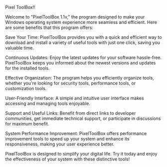 Pixel ToolBox!!

Welcome to "PixelToolBox 1.1v," the program designed to make your Windows operating system experience more seamless and efficient. Here are some benefits that this program offers:

Save Your Time:
PixelToolBox provides you with a quick and efficient way to download and install a variety of useful tools with just one click, saving you valuable time.

Continuous Updates:
Enjoy the latest updates for your software hassle-free. PixelToolBox keeps you informed about the newest versions and updates for the installed tools.

Effective Organization:
The program helps you efficiently organize tools, whether you're looking for security tools, performance tools, or customization tools.

User-Friendly Interface:
A simple and intuitive user interface makes accessing and managing tools enjoyable.

Support and Useful Links:
Benefit from direct links to developer communities, get immediate technical support, or participate in discussions for maximum benefit.

System Performance Improvement:
PixelToolBox offers performance improvement tools to speed up your system and enhance its responsiveness, making your user experience better.

PixelToolBox is designed to simplify your digital life. Try it today and enjoy the effectiveness of your system with these distinctive tools!
